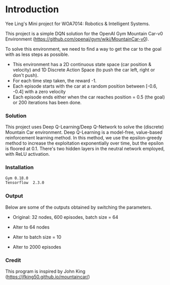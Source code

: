 # Introduction
Yee Ling's Mini project for WOA7014: Robotics &amp; Intelligent Systems.

This project is a simple DQN solution for the OpenAI Gym Mountain Car-v0 Environment (https://github.com/openai/gym/wiki/MountainCar-v0).

To solve this environment, we need to find a way to get the car to the goal with as less steps as possible. 

* This environment has a 2D continuous state space (car position & velocity) and 1D Discrete Action Space (to push the car left, right or don't push). 
* For each time step taken, the reward -1. 
* Each episode starts with the car at a random position between [-0.6, -0.4] with a zero velocity 
* Each episode ends either when the car reaches position = 0.5 (the goal) or 200 iterations has been done.

### Solution
This project uses Deep Q-Learning/Deep Q-Network to solve the (discrete) Mountain Car environment. Deep Q-Learning is a model-free, value-based reinforcement learning method. In this method, we use the epsilon-greedy method to increase the exploitation exponentially over time, but the epsilon is floored at 0.1. There's two hidden layers in the neutral network employed, with ReLU activation. 


### Installation
```bash
Gym 0.18.0
Tensorflow  2.3.0
```

### Output
Below are some of the outputs obtained by switching the parameters.
* Original: 32 nodes, 600 episodes, batch size = 64


* Alter to 64 nodes

* Alter to batch size = 10

* Alter to 2000 episodes

### Credit
This program is inspired by John King (https://jfking50.github.io/mountaincar/)
